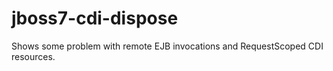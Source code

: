 jboss7-cdi-dispose
==================

Shows some problem with remote EJB invocations and RequestScoped CDI resources.